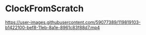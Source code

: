# ClockFromScratch


https://user-images.githubusercontent.com/59077389/119819103-b1422100-bef8-11eb-8a1e-8961c83f88d7.mp4
